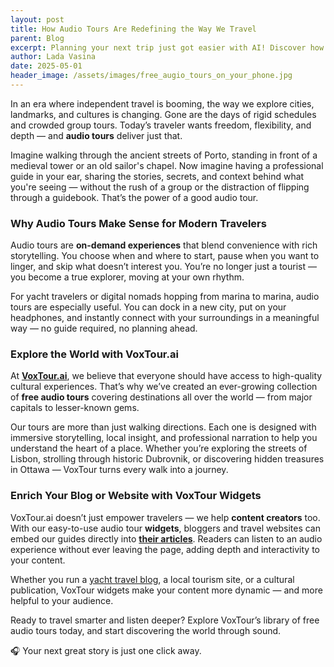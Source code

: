 ```yaml
---
layout: post
title: How Audio Tours Are Redefining the Way We Travel
parent: Blog
excerpt: Planning your next trip just got easier with AI! Discover how tools like Gemini 2.5 can help you choose the perfect destination based on weather, activities, and beauty — and how VoxTour.ai audio guides can turn your itinerary into an unforgettable journey.
author: Lada Vasina
date: 2025-05-01
header_image: /assets/images/free_augio_tours_on_your_phone.jpg
---
```

In an era where independent travel is booming, the way we explore cities, landmarks, and cultures is changing. Gone are the days of rigid schedules and crowded group tours. Today’s traveler wants freedom, flexibility, and depth — and **audio tours** deliver just that.

Imagine walking through the ancient streets of Porto, standing in front of a medieval tower or an old sailor's chapel. Now imagine having a professional guide in your ear, sharing the stories, secrets, and context behind what you're seeing — without the rush of a group or the distraction of flipping through a guidebook. That’s the power of a good audio tour.

### Why Audio Tours Make Sense for Modern Travelers

Audio tours are **on-demand experiences** that blend convenience with rich storytelling. You choose when and where to start, pause when you want to linger, and skip what doesn’t interest you. You’re no longer just a tourist — you become a true explorer, moving at your own rhythm.

For yacht travelers or digital nomads hopping from marina to marina, audio tours are especially useful. You can dock in a new city, put on your headphones, and instantly connect with your surroundings in a meaningful way — no guide required, no planning ahead.

### Explore the World with VoxTour.ai

At **[VoxTour.ai](https://voxtour.ai/)**, we believe that everyone should have access to high-quality cultural experiences. That’s why we’ve created an ever-growing collection of **free audio tours** covering destinations all over the world — from major capitals to lesser-known gems.

Our tours are more than just walking directions. Each one is designed with immersive storytelling, local insight, and professional narration to help you understand the heart of a place. Whether you’re exploring the streets of Lisbon, strolling through historic Dubrovnik, or discovering hidden treasures in Ottawa — VoxTour turns every walk into a journey.

### Enrich Your Blog or Website with VoxTour Widgets

VoxTour.ai doesn’t just empower travelers — we help **content creators** too. With our easy-to-use audio tour **widgets**, bloggers and travel websites can embed our guides directly into **[their articles](https://tripsnotes.com/free-audiotours/)**. Readers can listen to an audio experience without ever leaving the page, adding depth and interactivity to your content.

Whether you run a [yacht travel blog](https://oceanshaker.com/why-free-audio-tours-are-a-must-have-on-every-trip/), a local tourism site, or a cultural publication, VoxTour widgets make your content more dynamic — and more helpful to your audience.


Ready to travel smarter and listen deeper? Explore VoxTour’s library of free audio tours today, and start discovering the world through sound.

🎧 Your next great story is just one click away.
